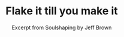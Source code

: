 ---
layout: post
title: Flake it till you make it
subtitle: Excerpt from Soulshaping by Jeff Brown
cover-img: /assets/img/path.jpg
tags: [csharp]
---